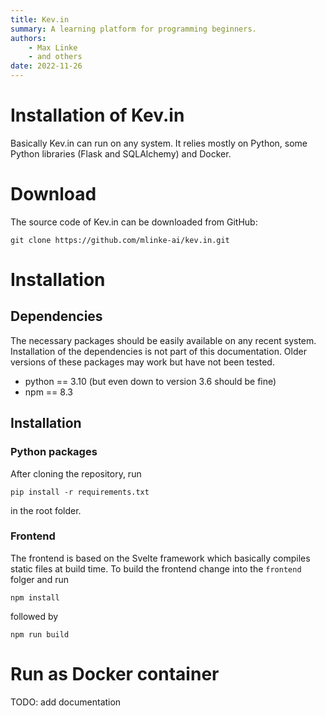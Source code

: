 ```yaml
---
title: Kev.in
summary: A learning platform for programming beginners.
authors:
    - Max Linke
    - and others
date: 2022-11-26
---
```


# Installation of Kev.in

Basically Kev.in can run on any system. It relies mostly on Python, some Python libraries (Flask and SQLAlchemy) and Docker.

# Download

The source code of Kev.in can be downloaded from GitHub:

```
git clone https://github.com/mlinke-ai/kev.in.git
```

# Installation

## Dependencies

The necessary packages should be easily available on any recent system. Installation of the dependencies is not part of this documentation. Older versions of these packages may work but have not been tested.

- python == 3.10 (but even down to version 3.6 should be fine)
- npm == 8.3

## Installation

### Python packages

After cloning the repository, run

```
pip install -r requirements.txt
```

in the root folder.

### Frontend

The frontend is based on the Svelte framework which basically compiles static files at build time. To build the frontend change into the `frontend` folger and run

```
npm install
```

followed by

```
npm run build
```

# Run as Docker container

TODO: add documentation